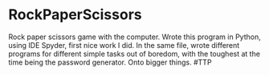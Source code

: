 # RockPaperScissors
Rock paper scissors game with the computer.
Wrote this program in Python, using IDE Spyder, first nice work I did.
In the same file, wrote different programs for different simple tasks out of boredom, with the toughest at the time being the password generator.
Onto bigger things.
#TTP
